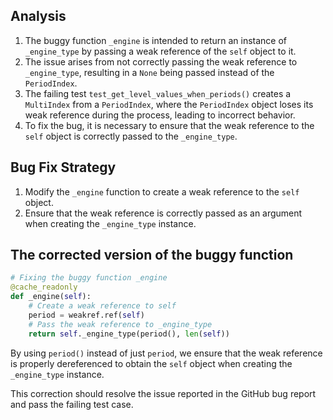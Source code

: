 ## Analysis
1. The buggy function `_engine` is intended to return an instance of `_engine_type` by passing a weak reference of the `self` object to it.
2. The issue arises from not correctly passing the weak reference to `_engine_type`, resulting in a `None` being passed instead of the `PeriodIndex`.
3. The failing test `test_get_level_values_when_periods()` creates a `MultiIndex` from a `PeriodIndex`, where the `PeriodIndex` object loses its weak reference during the process, leading to incorrect behavior.
4. To fix the bug, it is necessary to ensure that the weak reference to the `self` object is correctly passed to the `_engine_type`.

## Bug Fix Strategy
1. Modify the `_engine` function to create a weak reference to the `self` object.
2. Ensure that the weak reference is correctly passed as an argument when creating the `_engine_type` instance.

## The corrected version of the buggy function
```python
# Fixing the buggy function _engine
@cache_readonly
def _engine(self):
    # Create a weak reference to self
    period = weakref.ref(self)
    # Pass the weak reference to _engine_type
    return self._engine_type(period(), len(self))
```

By using `period()` instead of just `period`, we ensure that the weak reference is properly dereferenced to obtain the `self` object when creating the `_engine_type` instance.

This correction should resolve the issue reported in the GitHub bug report and pass the failing test case.